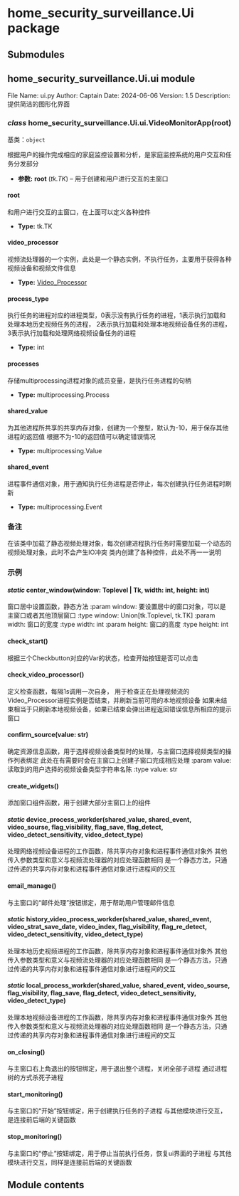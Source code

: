 # home_security_surveillance.Ui package

## Submodules

## home_security_surveillance.Ui.ui module

File Name: ui.py
Author: Captain
Date: 2024-06-06
Version: 1.5
Description: 提供简洁的图形化界面

### *class* home_security_surveillance.Ui.ui.VideoMonitorApp(root)

基类：`object`

根据用户的操作完成相应的家庭监控设置和分析，是家庭监控系统的用户交互和任务分发部分

* **参数:**
  **root** (*tk.TK*) – 用于创建和用户进行交互的主窗口

#### root

和用户进行交互的主窗口，在上面可以定义各种控件

* **Type:**
  tk.TK

#### video_processor

视频流处理器的一个实例，此处是一个静态实例，不执行任务，主要用于获得各种视频设备和视频文件信息

* **Type:**
  [Video_Processor](home_security_surveillance.Video_process.md#home_security_surveillance.Video_process.video_processor.Video_Processor)

#### process_type

执行任务的进程对应的进程类型，0表示没有执行任务的进程，1表示执行加载和处理本地历史视频任务的进程，
2表示执行加载和处理本地视频设备任务的进程，3表示执行加载和处理网络视频设备任务的进程

* **Type:**
  int

#### processes

存储multiprocessing进程对象的成员变量，是执行任务进程的句柄

* **Type:**
  multiprocessing.Process

#### shared_value

为其他进程所共享的共享内存对象，创建为一个整型，默认为-10，用于保存其他进程的返回值
根据不为-10的返回值可以确定错误情况

* **Type:**
  multiprocessing.Value

#### shared_event

进程事件通信对象，用于通知执行任务进程是否停止，每次创建执行任务进程时刷新

* **Type:**
  multiprocessing.Event

### 备注

在该类中加载了静态视频处理对象，每次创建进程执行任务时需要加载一个动态的视频处理对象，此时不会产生IO冲突
类内创建了各种控件，此处不再一一说明

### 示例

#### *static* center_window(window: Toplevel | Tk, width: int, height: int)

窗口居中设置函数，静态方法
:param window: 要设置居中的窗口对象，可以是主窗口或者其他顶层窗口
:type window: Union[tk.Toplevel, tk.TK]
:param width: 窗口的宽度
:type width: int
:param height: 窗口的高度
:type height: int

#### check_start()

根据三个Checkbutton对应的Var的状态，检查开始按钮是否可以点击

#### check_video_processor()

定义检查函数，每隔1s调用一次自身，
用于检查正在处理视频流的Video_Processor进程实例是否结束，并刷新当前可用的本地视频设备
如果未结束相当于只刷新本地视频设备，如果已结束会弹出进程返回错误信息所相应的提示窗口

#### confirm_source(value: str)

确定资源信息函数，用于选择视频设备类型时的处理，与主窗口选择视频类型的操作列表绑定
此处在有需要时会在主窗口上创建子窗口完成相应处理
:param value: 读取到的用户选择的视频设备类型字符串名陈
:type value: str

#### create_widgets()

添加窗口组件函数，用于创建大部分主窗口上的组件

#### *static* device_process_workder(shared_value, shared_event, video_sourse, flag_visibility, flag_save, flag_detect, video_detect_sensitivity, video_detect_type)

处理网络视频设备进程的工作函数，除共享内存对象和进程事件通信对象外
其他传入参数类型和意义与视频流处理器的对应处理函数相同
是一个静态方法，只通过传递的共享内存对象和进程事件通信对象进行进程间的交互

#### email_manage()

与主窗口的“邮件处理”按钮绑定，用于帮助用户管理邮件信息

#### *static* history_video_process_workder(shared_value, shared_event, video_strat_save_date, video_index, flag_visibility, flag_re_detect, video_detect_sensitivity, video_detect_type)

处理本地历史视频进程的工作函数，除共享内存对象和进程事件通信对象外
其他传入参数类型和意义与视频流处理器的对应处理函数相同
是一个静态方法，只通过传递的共享内存对象和进程事件通信对象进行进程间的交互

#### *static* local_process_workder(shared_value, shared_event, video_sourse, flag_visibility, flag_save, flag_detect, video_detect_sensitivity, video_detect_type)

处理本地视频设备进程的工作函数，除共享内存对象和进程事件通信对象外
其他传入参数类型和意义与视频流处理器的对应处理函数相同
是一个静态方法，只通过传递的共享内存对象和进程事件通信对象进行进程间的交互

#### on_closing()

与主窗口右上角退出的按钮绑定，用于退出整个进程，关闭全部子进程
通过进程树的方式杀死子进程

#### start_monitoring()

与主窗口的“开始”按钮绑定，用于创建执行任务的子进程
与其他模块进行交互，是连接前后端的关键函数

#### stop_monitoring()

与主窗口的“停止”按钮绑定，用于停止当前执行任务，恢复ui界面的子进程
与其他模块进行交互，同样是连接前后端的关键函数

## Module contents
